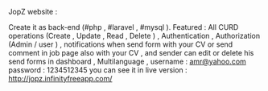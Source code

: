 JopZ website :

Create it as back-end (#php , #laravel , #mysql ). 
Featured :
All CURD operations (Create , Update , Read , Delete ) ,
Authentication , 
Authorization (Admin / user ) ,
notifications when send form with your CV or send comment in job page also with your CV ,
and sender can edit or delete his send forms in dashboard ,
Multilanguage ,
username : amr@yahoo.com
password : 1234512345
you can see it in 
live version : http://jopz.infinityfreeapp.com/ 
